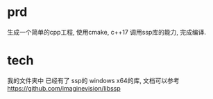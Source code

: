 # prd
生成一个简单的cpp工程, 使用cmake, c++17 
调用ssp库的能力, 完成编译.


# tech
我的文件夹中 已经有了 ssp的 windows x64的库,
文档可以参考 https://github.com/imaginevision/libssp
